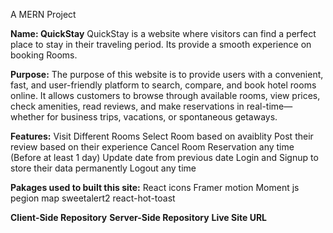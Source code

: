 A MERN Project

**Name: QuickStay**
QuickStay is a website where visitors can find a perfect place to stay in their traveling period. Its provide a smooth experience on booking Rooms.

**Purpose:**
The purpose of this website is to provide users with a convenient, fast, and user-friendly platform to search, compare, and book hotel rooms online. It allows customers to browse through available rooms, view prices, check amenities, read reviews, and make reservations in real-time—whether for business trips, vacations, or spontaneous getaways.

**Features:**
Visit Different Rooms
Select Room based on avaiblity
Post their review based on their experience
Cancel Room Reservation any time (Before at least 1 day)
Update date from previous date
Login and Signup to store their data permanently
Logout any time

**Pakages used to built this site:**
React icons
Framer motion
Moment js
pegion map
sweetalert2
react-hot-toast


**Client-Side Repository**
**Server-Side Repository**
**Live Site URL**
